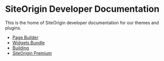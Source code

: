 # SiteOrigin Developer Documentation

This is the home of SiteOrigin developer documentation for our themes and plugins.

* [Page Builder](page-builder.md)
* [Widgets Bundle](widgets-bundle.md)
* [Building](building.md)
* [SiteOrigin Premium](siteorigin-premium.md)
